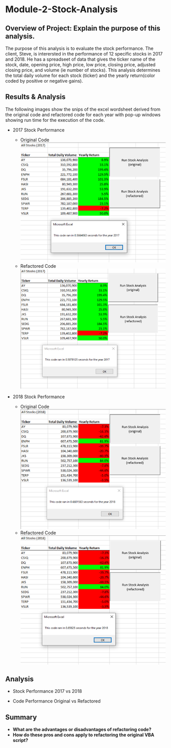 # Module-2-Stock-Analysis

## Overview of Project: Explain the purpose of this analysis.
   The purpose of this analysis is to evaluate the stock performance. The client, Steve, is interersted in the performance of 12 specific stocks in 2017 and 2018. He has a    spreadseet of data that gives the ticker name of the stock, date, opening price, high price, low price, closing price, adjusted closing price, and volume (ie number of stocks). This analysis determines the total daily volume for each stock (ticker) and the yearly return(color coded by positive or negative gains).      

## Results & Analysis 
  The following images show the snips of the excel wordsheet derived from the original code and refactored code for each year with pop-up windows showing run time for the execution of the code.
  
  - 2017 Stock Performance
    - Original Code
![alt text](https://github.com/nsmeltz/Module-2-Stock-Analysis/blob/16553dd62d3dbc7f707c5c20db96313ee8f33b55/Resources/2017_original.png)
    - Refactored Code
![alt text](https://github.com/nsmeltz/Module-2-Stock-Analysis/blob/e4ebac96b39ec2300f349af462cf71b2827291f3/Resources/2017_refactored.png)
 
  - 2018 Stock Performance
    - Original Code
![alt text](https://github.com/nsmeltz/Module-2-Stock-Analysis/blob/e4ebac96b39ec2300f349af462cf71b2827291f3/Resources/2018_original.png)  
    - Refactored Code
![alt text](https://github.com/nsmeltz/Module-2-Stock-Analysis/blob/e4ebac96b39ec2300f349af462cf71b2827291f3/Resources/2018_refactored.png)

## Analysis
  - Stock Performance 2017 vs 2018
      
  - Code Performance Original vs Refactored

## Summary 
  - **What are the advantages or disadvantages of refactoring code?**
  - **How do these pros and cons apply to refactoring the original VBA script?**
